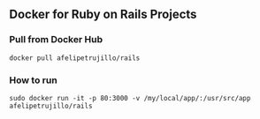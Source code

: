 ## Docker for Ruby on Rails Projects

### Pull from Docker Hub
```
docker pull afelipetrujillo/rails
```

### How to run
```
sudo docker run -it -p 80:3000 -v /my/local/app/:/usr/src/app afelipetrujillo/rails
```



